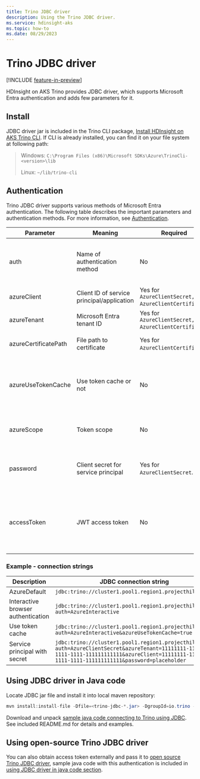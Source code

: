 ```yaml
---
title: Trino JDBC driver
description: Using the Trino JDBC driver.
ms.service: hdinsight-aks
ms.topic: how-to
ms.date: 08/29/2023
---
```


# Trino JDBC driver

[!INCLUDE [feature-in-preview](../includes/feature-in-preview.md)]

HDInsight on AKS Trino provides JDBC driver, which supports Microsoft Entra authentication and adds few parameters for it. 

## Install

JDBC driver jar is included in the Trino CLI package, [Install HDInsight on AKS Trino CLI](./trino-ui-command-line-interface.md). If CLI is already installed, you can find it on your file system at following path:
> Windows: `C:\Program Files (x86)\Microsoft SDKs\Azure\TrinoCli-<version>\lib`
>
> Linux: `~/lib/trino-cli`

## Authentication
Trino JDBC driver supports various methods of Microsoft Entra authentication. The following table describes the important parameters and authentication methods. For more information, see [Authentication](./trino-authentication.md).

|Parameter|Meaning|Required|Description|
|----|----|----|----|
|auth|Name of authentication method|No|Determines how user credentials are provided. If not specified, uses `AzureDefault`.|
|azureClient|Client ID of service principal/application|Yes for `AzureClientSecret, AzureClientCertificate`.|
|azureTenant|Microsoft Entra tenant ID|Yes for `AzureClientSecret, AzureClientCertificate`.|
|azureCertificatePath|File path to certificate|Yes for `AzureClientCertificate`.|Path to pfx/pem file with certificate.|
|azureUseTokenCache|Use token cache or not|No|If provided, access token is cached and reused in `AzureDefault, AzureInteractive, AzureDeviceCode` modes.|
|azureScope|Token scope|No|Microsoft Entra scope string to request a token with.|
|password|Client secret for service principal|Yes for `AzureClientSecret`.|Secret/password for service principal when using `AzureClientSecret` mode.|
|accessToken|JWT access token|No|If access token obtained externally, can be provided using this parameter. In this case, `auth` parameter isn't allowed.|

### Example - connection strings

|Description|JDBC connection string|
|----|----|
|AzureDefault|`jdbc:trino://cluster1.pool1.region1.projecthilo.net`|
|Interactive browser authentication|`jdbc:trino://cluster1.pool1.region1.projecthilo.net?auth=AzureInteractive`|
|Use token cache|`jdbc:trino://cluster1.pool1.region1.projecthilo.net?auth=AzureInteractive&azureUseTokenCache=true`|
|Service principal with secret|`jdbc:trino://cluster1.pool1.region1.projecthilo.net?auth=AzureClientSecret&azureTenant=11111111-1111-1111-1111-111111111111&azureClient=11111111-1111-1111-1111-111111111111&password=placeholder`|

## Using JDBC driver in Java code

Locate JDBC jar file and install it into local maven repository:

```java
mvn install:install-file -Dfile=<trino-jdbc-*.jar> -DgroupId=io.trino -DartifactId=trino-jdbc -Dversion=<trino-jdbc-version> -Dpackaging=jar -DgeneratePom=true
```

Download and unpack [sample java code connecting to Trino using JDBC](https://github.com/Azure-Samples/hdinsight-aks/blob/main/src/trino/JdbcSample.tar.gz). See included README.md for details and examples.
   
## Using open-source Trino JDBC driver

You can also obtain access token externally and pass it to [open source Trino JDBC driver](https://trino.io/docs/current/client/jdbc.html), sample java code with this authentication is included in [using JDBC driver in java code section](#using-jdbc-driver-in-java-code).
